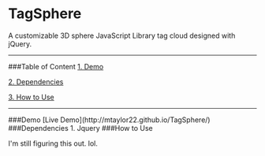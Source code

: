 TagSphere
=========

A customizable 3D sphere JavaScript Library tag cloud designed with jQuery.


---
###Table of Content
[ 1. Demo](#demo)

[ 2. Dependencies](#dependencies) 

[ 3. How to Use](#usage)

---


<a name="demo">
###Demo
[Live Demo](http://mtaylor22.github.io/TagSphere/)


<a name="dependencies">
###Dependencies
1. Jquery

<a name="usage">
###How to Use

I'm still figuring this out. lol.

